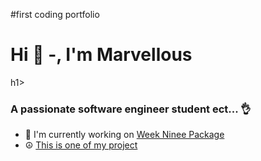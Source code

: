 #first coding portfolio
<h1 align="centre"> Hi 👐 -, I'm Marvellous</h1>h1>
<h3 align="Centre"> A passionate software engineer student ect... 👌</h3>

- :mechanical_arm: I'm currently working on [Week Ninee Package](https://github.com/Ajani-Marvellous/Cs121-Java-/tree/master/src/weekNine)
- :peace_symbol: [This is one of my project](https://github.com/Ajani-Marvellous/Cs121-Java-/tree/master/src/ProjectThree)







